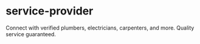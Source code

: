 # service-provider
Connect with verified plumbers, electricians, carpenters, and more. Quality service guaranteed.
